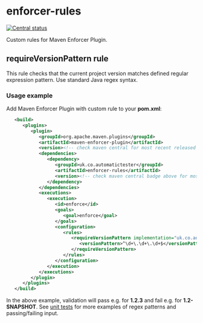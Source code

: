 # enforcer-rules

[![Central status](https://maven-badges.herokuapp.com/maven-central/uk.co.automatictester/enforcer-rules/badge.svg)](https://maven-badges.herokuapp.com/maven-central/uk.co.automatictester/enforcer-rules)

Custom rules for Maven Enforcer Plugin.

## requireVersionPattern rule

This rule checks that the current project version matches defined regular expression pattern. Use standard Java regex syntax.  

### Usage example

Add Maven Enforcer Plugin with custom rule to your **pom.xml**: 

```xml
   <build>
      <plugins>
         <plugin>
            <groupId>org.apache.maven.plugins</groupId>
            <artifactId>maven-enforcer-plugin</artifactId>
            <version><!-- check maven central for most recent released version of maven-enforcer-plugin --></version>
            <dependencies>
               <dependency>
                  <groupId>uk.co.automatictester</groupId>
                  <artifactId>enforcer-rules</artifactId>
                  <version><!-- check maven central badge above for most recent released version of enforcer-rules --></version>
               </dependency>
            </dependencies>
            <executions>
               <execution>
                  <id>enforce</id>
                  <goals>
                     <goal>enforce</goal>
                  </goals>
                  <configuration>
                     <rules>
                        <requireVersionPattern implementation="uk.co.automatictester.enforcer.rules.RequireVersionPattern">
                           <versionPattern>^\d+\.\d+\.\d+$</versionPattern>
                        </requireVersionPattern>
                     </rules>
                  </configuration>
               </execution>
            </executions>
         </plugin>
      </plugins>
   </build>
```

In the above example, validation will pass e.g. for **1.2.3** and fail e.g. for **1.2-SNAPSHOT**. See 
[unit tests](https://github.com/automatictester/enforcer-rules/blob/master/src/test/java/uk/co/automatictester/enforcer/rules/ProjectVersionComparerTest.java) 
for more examples of regex patterns and passing/failing input.
  
